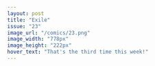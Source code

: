 ```yaml
---
layout: post
title: "Exile"
issue: "23"
image_url: "/comics/23.png"
image_width: "778px"
image_height: "222px"
hover_text: "That's the third time this week!"
---
```


